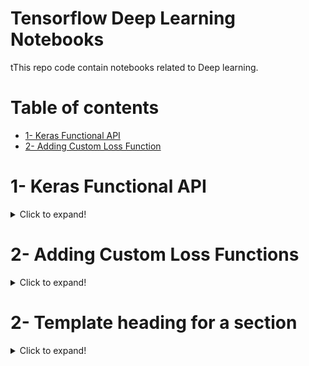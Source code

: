 # Tensorflow Deep Learning Notebooks
tThis repo code contain notebooks related to Deep learning.

# Table of contents
- [1- Keras Functional API](#1--Keras-Functional-API)
- [2- Adding Custom Loss Function](#2--Adding-Custom-Loss-Functions)

# 1- Keras Functional API

<details>
<summary>Click to expand!</summary>

#### 1- Keras Functional API
One great advantage of using the functional API is the additional flexibility in your model `architecture design`, where instead of each layer being linearly stacked in turn with other layers, you can have `branches`, `cycles`, `multiple inputs and outputs`, and a whole lot more.

<h3 align="center">Sequential API</h3>

```python
sequential_model = tf.keras.models.Sequential([tf.keras.layers.Flatten(input_shape=(28, 28)),
                                               tf.keras.layers.Dense(128, activation=tf.nn.relu),
                                               tf.keras.layers.Dense(10, activation=tf.nn.softmax)])

```
<h3 align="center">Functional API</h3>

```python
# input 
input_layer = tf.keras.Input(shape=(28, 28))

# hidden layer
flatten_layer = tf.keras.layers.Flatten()(input_layer)
first_dense = tf.keras.layers.Dense(10, activation=tf.nn.relu)(flatten_layer)
output_layer = tf.keras.layers.Dense(10, activation=tf.nn.softmax)(first_dense)

# declare inputs and outputs
functional_model = Model(inputs=input_layer, outputs=output_layer)
```
[Link to Notebooks](https://github.com/devzohaib/Tensorflow_practice_notebooks/tree/master/1-%20Functional%20API%20Practice)

</details>

# 2- Adding Custom Loss Functions

<details>
<><summary>Click to expand!</summary>

#### 2- Adding Custom Loss Functions
To create a custom loss function, you'll need to create your own function that accepts two parameters , typically called `y_true` and `y_pred` as in prediction on these contain your true labels and your current predicted values. The loss will be some kind of a function that calculates the difference between the two.

```python
# loss function
def my_huber_loss(y_true, y_pred):
    threshold = 1
    error = y_true - y_pred
    is_small_error = tf.abs(error) <= threshold
    small_error_loss = tf.square(error) / 2
    big_error_loss = threshold * (tf.abs(error) - (0.5 * threshold))
    return tf.where(is_small_error, small_error_loss, big_error_loss)

# model
model = tf.keras.Sequential([keras.layers.Dense(units=1, input_shape=[1])])
# adding loss function
model.compile(optimizer='sgd', loss=my_huber_loss)
# training
model.fit(X, Y, epochs=5)
```

[Link to Notebook](https://github.com/devzohaib/Tensorflow_practice_notebooks/tree/master/2-%20Custom%20Loss%20Functions)


</details>

# 2- Template heading for a section

<details>
<><summary>Click to expand!</summary>

#### 2- Template heading for a section

</details>
